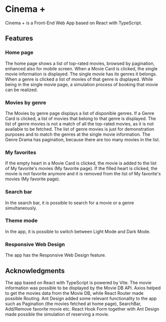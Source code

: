 # Cinema +

Cinema + is a Front-End Web App based on React with TypeScript.

## Features

### Home page

The home page shows a list of top-rated movies, browsed by pagination, enhanced also for mobile screen. When a Movie Card is clicked, the single movie information is displayed. The single movie has its genres it belongs. When a genre is clicked a list of movies of that genre is displayed. While being in the single movie page, a simulation process of booking that movie can be realized.

### Movies by genre

The Movies by genre page displays a list of disponible genres. If a Genre Card is clicked, a list of movies that belong to that genre is displayed. The list of genre movies is not a match of all the top-rated movies, as it is not available to be fetched. The list of genre movies is just for demonstration purposes and to match the genres at the single movie information. The Genre Drama has pagination, because there are too many movies in the list.

### My favorites

If the empty heart in a Movie Card is clicked, the movie is added to the list of My favorite's movies (My favorite page). If the filled heart is clicked, the movie is not favorite anymore and it is removed from the list of My favorite's movies (My favorite page).

### Search bar

In the search bar, it is possible to search for a movie or a genre simultaneously.

### Theme mode

In the app, it is possible to switch between Light Mode and Dark Mode.

### Responsive Web Design

The app has the Responsive Web Design feature.

## Acknowledgments

The app based on React with TypeScript is powered by Vite. The movie information was possible to be displayed by the Movie DB API.
Axios helped to get the movies data from the Movie DB, while React Router made possible Routing.
Ant Design added some relevant functionality to the app such as Pagination (the movies fetched at home page), SearchBar, Add/Remove favorite movie etc.
React Hook Form together with Ant Design made possible the simulation of reserving a movie.
